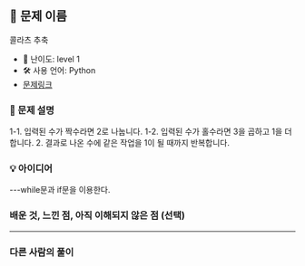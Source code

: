 ## 📘 문제 이름

콜라츠 추축

- 🧩 난이도: level 1
- 🛠 사용 언어: Python
- [문제링크](https://school.programmers.co.kr/learn/courses/30/lessons/12943)

### 🧠 문제 설명

1-1. 입력된 수가 짝수라면 2로 나눕니다.
1-2. 입력된 수가 홀수라면 3을 곱하고 1을 더합니다. 2. 결과로 나온 수에 같은 작업을 1이 될 때까지 반복합니다.

### 💡 아이디어

---while문과 if문을 이용한다.

### 배운 것, 느낀 점, 아직 이해되지 않은 점 (선택)

---

### 다른 사람의 풀이
